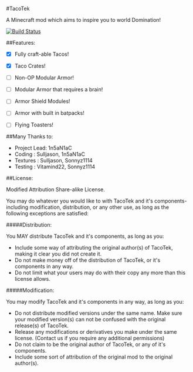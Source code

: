 #TacoTek

A Minecraft mod which aims to inspire you to world Domination!

[![Build Status](http://hydra.13-thirtyseven.com:8080/buildStatus/icon?job=tacotek)](http://hydra.13-thirtyseven.com:8080/job/tacotek)

##Features:
- [x] Fully craft-able Tacos!
- [x] Taco Crates!
- [ ] Non-OP Modular Armor!
- [ ] Modular Armor that requires a brain!
- [ ] Armor Shield Modules!
- [ ] Armor with built in batpacks!
- [ ] Flying Toasters!



##Many Thanks to:
- Project Lead: 1n5aN1aC
- Coding      : Sulljason, 1n5aN1aC
- Textures    : Sulljason, Sonnyz1114
- Testing     : Vitamind22, Sonnyz1114


##License:

Modified Attribution Share-alike License.

You may do whatever you would like to with TacoTek and it's components- including modification, distribution, or any other use, as long as the following exceptions are satisfied:

#####Distribution:

You MAY distribute TacoTek and it's components, as long as you:
- Include some way of attributing the original author(s) of TacoTek, making it clear you did not create it.
- Do not make money off of the distribution of TacoTek, or it's components in any way.
- Do not limit what your users may do with their copy any more than this license allows.

#####Modification:

You may modify TacoTek and it's components in any way, as long as you:
- Do not distribute modified versions under the same name.  Make sure your modified version(s) can not be confused with the original release(s) of TacoTek.
- Release any modifications or derivatives you make under the same license.  (Contact us if you require any additional permissions)
- Do not claim to be the original author of TacoTek, or any of it's components.
- Include some sort of attribution of the original mod to the original author(s).
